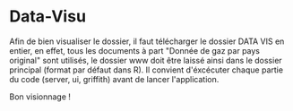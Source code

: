 # Data-Visu
Afin de bien visualiser le dossier, il faut télécharger le dossier DATA VIS en entier, en effet, tous les documents à part "Donnée de gaz par pays original" sont utilisés, le dossier www doit être laissé ainsi dans le dossier principal (format par défaut dans R).
Il convient d'éxcécuter chaque partie du code (server, ui, griffith) avant de lancer l'application.

Bon visionnage !
